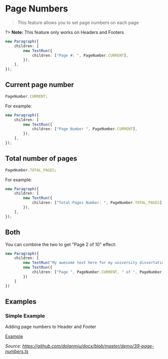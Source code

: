 # Page Numbers

> This feature allows you to set page numbers on each page

?> **Note:** This feature only works on Headers and Footers

```ts
new Paragraph({
    children: [
        new TextRun({
            children: ["Page #: ", PageNumber.CURRENT],
        }),
    ],
});
```

## Current page number

```ts
PageNumber.CURRENT;
```

For example:

```ts
new Paragraph({
    children: [
        new TextRun({
            children: ["Page Number ", PageNumber.CURRENT],
        }),
    ],
});
```

## Total number of pages

```ts
PageNumber.TOTAL_PAGES;
```

For example:

```ts
new Paragraph({
    children: [
        new TextRun({
            children: ["Total Pages Number: ", PageNumber.TOTAL_PAGES],
        }),
    ],
});
```

## Both

You can combine the two to get "Page 2 of 10" effect:

```ts
new Paragraph({
    children: [
        new TextRun("My awesome text here for my university dissertation. ")
        new TextRun({
            children: ["Page ", PageNumber.CURRENT, " of ", PageNumber.TOTAL_PAGES],
        })
    ]
})
```

## Examples

### Simple Example

Adding page numbers to Header and Footer

[Example](https://raw.githubusercontent.com/dolanmiu/docx/master/demo/39-page-numbers.ts ":include")

_Source: https://github.com/dolanmiu/docx/blob/master/demo/39-page-numbers.ts_
